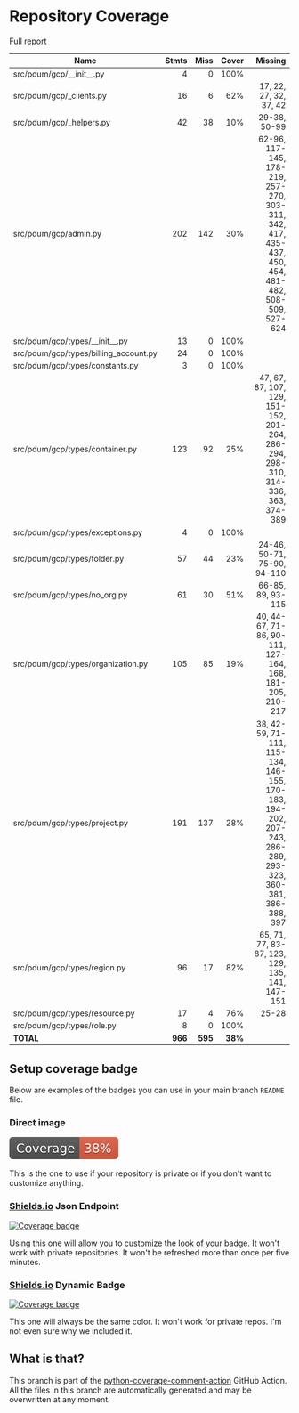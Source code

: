 # Repository Coverage

[Full report](https://htmlpreview.github.io/?https://github.com/habemus-papadum/pdum_gcp/blob/python-coverage-comment-action-data/htmlcov/index.html)

| Name                                   |    Stmts |     Miss |   Cover |   Missing |
|--------------------------------------- | -------: | -------: | ------: | --------: |
| src/pdum/gcp/\_\_init\_\_.py           |        4 |        0 |    100% |           |
| src/pdum/gcp/\_clients.py              |       16 |        6 |     62% |17, 22, 27, 32, 37, 42 |
| src/pdum/gcp/\_helpers.py              |       42 |       38 |     10% |29-38, 50-99 |
| src/pdum/gcp/admin.py                  |      202 |      142 |     30% |62-96, 117-145, 178-219, 257-270, 303-311, 342, 417, 435-437, 450, 454, 481-482, 508-509, 527-624 |
| src/pdum/gcp/types/\_\_init\_\_.py     |       13 |        0 |    100% |           |
| src/pdum/gcp/types/billing\_account.py |       24 |        0 |    100% |           |
| src/pdum/gcp/types/constants.py        |        3 |        0 |    100% |           |
| src/pdum/gcp/types/container.py        |      123 |       92 |     25% |47, 67, 87, 107, 129, 151-152, 201-264, 286-294, 298-310, 314-336, 363, 374-389 |
| src/pdum/gcp/types/exceptions.py       |        4 |        0 |    100% |           |
| src/pdum/gcp/types/folder.py           |       57 |       44 |     23% |24-46, 50-71, 75-90, 94-110 |
| src/pdum/gcp/types/no\_org.py          |       61 |       30 |     51% |66-85, 89, 93-115 |
| src/pdum/gcp/types/organization.py     |      105 |       85 |     19% |40, 44-67, 71-86, 90-111, 127-164, 168, 181-205, 210-217 |
| src/pdum/gcp/types/project.py          |      191 |      137 |     28% |38, 42-59, 71-111, 115-134, 146-155, 170-183, 194-202, 207-243, 286-289, 293-323, 360-381, 386-388, 397 |
| src/pdum/gcp/types/region.py           |       96 |       17 |     82% |65, 71, 77, 83-87, 123, 129, 135, 141, 147-151 |
| src/pdum/gcp/types/resource.py         |       17 |        4 |     76% |     25-28 |
| src/pdum/gcp/types/role.py             |        8 |        0 |    100% |           |
|                              **TOTAL** |  **966** |  **595** | **38%** |           |


## Setup coverage badge

Below are examples of the badges you can use in your main branch `README` file.

### Direct image

[![Coverage badge](https://raw.githubusercontent.com/habemus-papadum/pdum_gcp/python-coverage-comment-action-data/badge.svg)](https://htmlpreview.github.io/?https://github.com/habemus-papadum/pdum_gcp/blob/python-coverage-comment-action-data/htmlcov/index.html)

This is the one to use if your repository is private or if you don't want to customize anything.

### [Shields.io](https://shields.io) Json Endpoint

[![Coverage badge](https://img.shields.io/endpoint?url=https://raw.githubusercontent.com/habemus-papadum/pdum_gcp/python-coverage-comment-action-data/endpoint.json)](https://htmlpreview.github.io/?https://github.com/habemus-papadum/pdum_gcp/blob/python-coverage-comment-action-data/htmlcov/index.html)

Using this one will allow you to [customize](https://shields.io/endpoint) the look of your badge.
It won't work with private repositories. It won't be refreshed more than once per five minutes.

### [Shields.io](https://shields.io) Dynamic Badge

[![Coverage badge](https://img.shields.io/badge/dynamic/json?color=brightgreen&label=coverage&query=%24.message&url=https%3A%2F%2Fraw.githubusercontent.com%2Fhabemus-papadum%2Fpdum_gcp%2Fpython-coverage-comment-action-data%2Fendpoint.json)](https://htmlpreview.github.io/?https://github.com/habemus-papadum/pdum_gcp/blob/python-coverage-comment-action-data/htmlcov/index.html)

This one will always be the same color. It won't work for private repos. I'm not even sure why we included it.

## What is that?

This branch is part of the
[python-coverage-comment-action](https://github.com/marketplace/actions/python-coverage-comment)
GitHub Action. All the files in this branch are automatically generated and may be
overwritten at any moment.